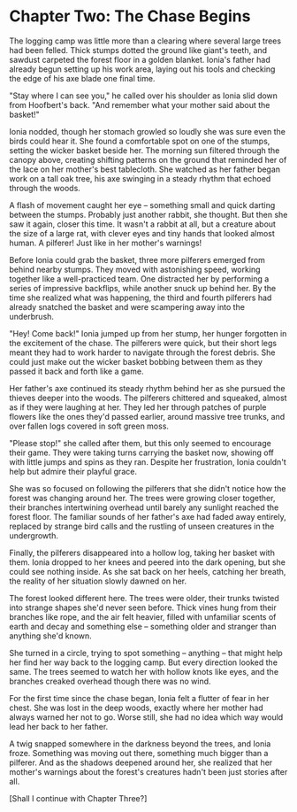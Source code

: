 # Chapter Two: The Chase Begins

The logging camp was little more than a clearing where several large trees had been felled. Thick stumps dotted the ground like giant's teeth, and sawdust carpeted the forest floor in a golden blanket. Ionia's father had already begun setting up his work area, laying out his tools and checking the edge of his axe blade one final time.

"Stay where I can see you," he called over his shoulder as Ionia slid down from Hoofbert's back. "And remember what your mother said about the basket!"

Ionia nodded, though her stomach growled so loudly she was sure even the birds could hear it. She found a comfortable spot on one of the stumps, setting the wicker basket beside her. The morning sun filtered through the canopy above, creating shifting patterns on the ground that reminded her of the lace on her mother's best tablecloth. She watched as her father began work on a tall oak tree, his axe swinging in a steady rhythm that echoed through the woods.

A flash of movement caught her eye – something small and quick darting between the stumps. Probably just another rabbit, she thought. But then she saw it again, closer this time. It wasn't a rabbit at all, but a creature about the size of a large rat, with clever eyes and tiny hands that looked almost human. A pilferer! Just like in her mother's warnings!

Before Ionia could grab the basket, three more pilferers emerged from behind nearby stumps. They moved with astonishing speed, working together like a well-practiced team. One distracted her by performing a series of impressive backflips, while another snuck up behind her. By the time she realized what was happening, the third and fourth pilferers had already snatched the basket and were scampering away into the underbrush.

"Hey! Come back!" Ionia jumped up from her stump, her hunger forgotten in the excitement of the chase. The pilferers were quick, but their short legs meant they had to work harder to navigate through the forest debris. She could just make out the wicker basket bobbing between them as they passed it back and forth like a game.

Her father's axe continued its steady rhythm behind her as she pursued the thieves deeper into the woods. The pilferers chittered and squeaked, almost as if they were laughing at her. They led her through patches of purple flowers like the ones they'd passed earlier, around massive tree trunks, and over fallen logs covered in soft green moss.

"Please stop!" she called after them, but this only seemed to encourage their game. They were taking turns carrying the basket now, showing off with little jumps and spins as they ran. Despite her frustration, Ionia couldn't help but admire their playful grace.

She was so focused on following the pilferers that she didn't notice how the forest was changing around her. The trees were growing closer together, their branches intertwining overhead until barely any sunlight reached the forest floor. The familiar sounds of her father's axe had faded away entirely, replaced by strange bird calls and the rustling of unseen creatures in the undergrowth.

Finally, the pilferers disappeared into a hollow log, taking her basket with them. Ionia dropped to her knees and peered into the dark opening, but she could see nothing inside. As she sat back on her heels, catching her breath, the reality of her situation slowly dawned on her.

The forest looked different here. The trees were older, their trunks twisted into strange shapes she'd never seen before. Thick vines hung from their branches like rope, and the air felt heavier, filled with unfamiliar scents of earth and decay and something else – something older and stranger than anything she'd known.

She turned in a circle, trying to spot something – anything – that might help her find her way back to the logging camp. But every direction looked the same. The trees seemed to watch her with hollow knots like eyes, and the branches creaked overhead though there was no wind.

For the first time since the chase began, Ionia felt a flutter of fear in her chest. She was lost in the deep woods, exactly where her mother had always warned her not to go. Worse still, she had no idea which way would lead her back to her father.

A twig snapped somewhere in the darkness beyond the trees, and Ionia froze. Something was moving out there, something much bigger than a pilferer. And as the shadows deepened around her, she realized that her mother's warnings about the forest's creatures hadn't been just stories after all.

[Shall I continue with Chapter Three?]</antArtifact>